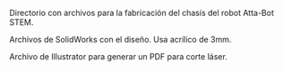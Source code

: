 Directorio con archivos para la fabricación del chasís del robot Atta-Bot STEM.

Archivos de SolidWorks con el diseño. Usa acrílico de 3mm. 

Archivo de Illustrator para generar un PDF para corte láser. 
